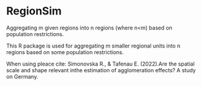 # RegionSim

Aggregating m given regions into n regions (where n<m) based on population restrictions.

This R package is used for aggregating m smaller regional units  into n regions based on some population restrictions.

When using pleace cite: Simonovska R., & Tafenau E. (2022).Are the spatial scale and shape relevant inthe estimation of agglomeration effects? A study on Germany.
